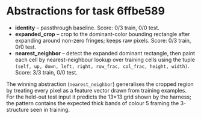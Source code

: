 # Abstractions for task 6ffbe589

- **identity** – passthrough baseline. Score: 0/3 train, 0/0 test.
- **expanded_crop** – crop to the dominant-color bounding rectangle after expanding around non-zero fringes; keeps raw pixels. Score: 0/3 train, 0/0 test.
- **nearest_neighbor** – detect the expanded dominant rectangle, then paint each cell by nearest-neighbour lookup over training cells using the tuple `(self, up, down, left, right, row_frac, col_frac, height, width)`. Score: 3/3 train, 0/0 test.

The winning abstraction (`nearest_neighbor`) generalises the cropped region by treating every pixel as a feature vector drawn from training examples. For the held-out test input it predicts the 13×13 grid shown by the harness; the pattern contains the expected thick bands of colour 5 framing the 3-structure seen in training.
